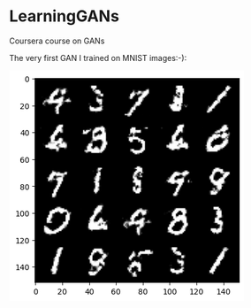 # LearningGANs
Coursera course on GANs

The very first GAN I trained on MNIST images:-):

![alt text](https://github.com/mariakesa/LearningGANs/blob/main/imgs/gan2.png)
